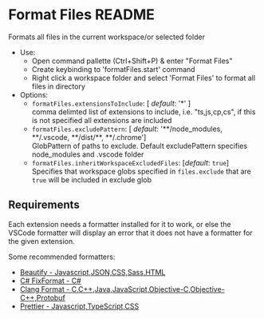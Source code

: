 # Format Files README

Formats all files in the current workspace/or selected folder

* Use:
  * Open command pallette (Ctrl+Shift+P) & enter "Format Files"
  * Create keybinding to 'formatFiles.start' command
  * Right click a workspace folder and select 'Format Files' to format all files in directory
* Options:
  * `formatFiles.extensionsToInclude`: [ *default*: '\*' ]<br>comma delimted list of extensions to include, i.e. "ts,js,cp,cs", if this is not specified all extensions are included
  * `formatFiles.excludePattern`: [ *default*: '\*\*/node_modules, \*\*/.vscode, \*\*/dist/\*\*, \*\*/.chrome']<br>GlobPattern of paths to exclude.  Default excludePattern specifies node_modules and .vscode folder
  * `formatFiles.inheritWorkspaceExcludedFiles`: [*default*: `true`]<br>Specifies that workspace globs specified in `files.exclude` that are `true` will be included in exclude glob

## Requirements

Each extension needs a formatter installed for it to work, or else the VSCode formatter will display an error that it does not have a formatter for the given extension.

Some recommended formatters:
* [Beautify - Javascript,JSON,CSS,Sass,HTML](https://marketplace.visualstudio.com/items?itemName=HookyQR.beautify)
* [C# FixFormat - C#](https://marketplace.visualstudio.com/items?itemName=Leopotam.csharpfixformat)
* [Clang Format - C,C++,Java,JavaScript,Objective-C,Objective-C++,Protobuf](https://marketplace.visualstudio.com/items?itemName=xaver.clang-format)
* [Prettier - Javascript,TypeScript,CSS](https://marketplace.visualstudio.com/items?itemName=esbenp.prettier-vscode)

